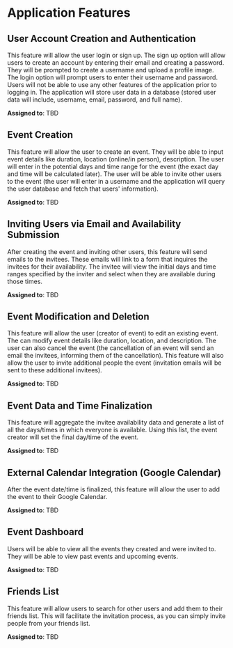 # Application Features

## User Account Creation and Authentication

This feature will allow the user login or sign up. The sign up option will allow users to create an account by entering their email and creating a password. They will be prompted to create a username and upload a profile image. The login option will prompt users to enter their username and password. Users will not be able to use any other features of the application prior to logging in. The application will store user data in a database (stored user data will include, username, email, password, and full name). 

**Assigned to**: TBD
  
## Event Creation

This feature will allow the user to create an event. They will be able to input event details like duration, location (online/in person), description. The user will enter in the potential days and time range for the event (the exact day and time will be calculated later). The user will be able to invite other users to the event (the user will enter in a username and the application will query the user database and fetch that users' information). 

**Assigned to**: TBD

## Inviting Users via Email and Availability Submission

After creating the event and inviting other users, this feature will send emails to the invitees. These emails will link to a form that inquires the invitees for their availability. The invitee will view the initial days and time ranges specified by the inviter and select when they are available during those times. 

**Assigned to**: TBD

## Event Modification and Deletion

This feature will allow the user (creator of event) to edit an existing event. The can modify event details like duration, location, and description. The user can also cancel the event (the cancellation of an event will send an email the invitees, informing them of the cancellation). This feature will also allow the user to invite additional people the event (invitation emails will be sent to these additional invitees). 

**Assigned to**: TBD

## Event Data and Time Finalization

This feature will aggregate the invitee availability data and generate a list of all the days/times in which everyone is available. Using this list, the event creator will set the final day/time of the event.

**Assigned to**: TBD

## External Calendar Integration (Google Calendar)

After the event date/time is finalized, this feature will allow the user to add the event to their Google Calendar. 

**Assigned to**: TBD

## Event Dashboard

Users will be able to view all the events they created and were invited to. They will be able to view past events and upcoming events.  

**Assigned to**: TBD

## Friends List

This feature will allow users to search for other users and add them to their friends list. This will facilitate the invitation process, as you can simply invite people from your friends list.

**Assigned to**: TBD
